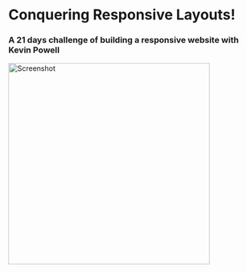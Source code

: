 # Conquering Responsive Layouts!
### A 21 days challenge of building a responsive website with Kevin Powell

<img src="./assets/Final_Project.PNG" height="400" alt="Screenshot"/>
